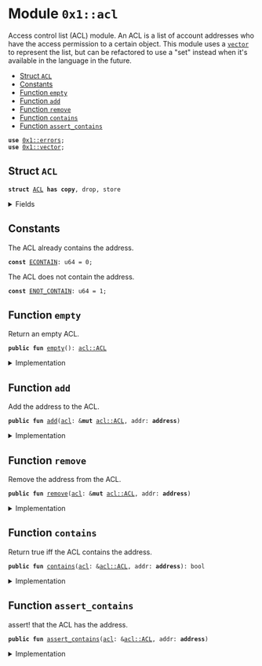 
<a name="0x1_acl"></a>

# Module `0x1::acl`

Access control list (ACL) module. An ACL is a list of account addresses who
have the access permission to a certain object.
This module uses a <code><a href="">vector</a></code> to represent the list, but can be refactored to
use a "set" instead when it's available in the language in the future.


-  [Struct `ACL`](#0x1_acl_ACL)
-  [Constants](#@Constants_0)
-  [Function `empty`](#0x1_acl_empty)
-  [Function `add`](#0x1_acl_add)
-  [Function `remove`](#0x1_acl_remove)
-  [Function `contains`](#0x1_acl_contains)
-  [Function `assert_contains`](#0x1_acl_assert_contains)


<pre><code><b>use</b> <a href="errors.md#0x1_errors">0x1::errors</a>;
<b>use</b> <a href="">0x1::vector</a>;
</code></pre>



<a name="0x1_acl_ACL"></a>

## Struct `ACL`



<pre><code><b>struct</b> <a href="acl.md#0x1_acl_ACL">ACL</a> <b>has</b> <b>copy</b>, drop, store
</code></pre>



<details>
<summary>Fields</summary>


<dl>
<dt>
<code>list: <a href="">vector</a>&lt;<b>address</b>&gt;</code>
</dt>
<dd>

</dd>
</dl>


</details>

<a name="@Constants_0"></a>

## Constants


<a name="0x1_acl_ECONTAIN"></a>

The ACL already contains the address.


<pre><code><b>const</b> <a href="acl.md#0x1_acl_ECONTAIN">ECONTAIN</a>: u64 = 0;
</code></pre>



<a name="0x1_acl_ENOT_CONTAIN"></a>

The ACL does not contain the address.


<pre><code><b>const</b> <a href="acl.md#0x1_acl_ENOT_CONTAIN">ENOT_CONTAIN</a>: u64 = 1;
</code></pre>



<a name="0x1_acl_empty"></a>

## Function `empty`

Return an empty ACL.


<pre><code><b>public</b> <b>fun</b> <a href="acl.md#0x1_acl_empty">empty</a>(): <a href="acl.md#0x1_acl_ACL">acl::ACL</a>
</code></pre>



<details>
<summary>Implementation</summary>


<pre><code><b>public</b> <b>fun</b> <a href="acl.md#0x1_acl_empty">empty</a>(): <a href="acl.md#0x1_acl_ACL">ACL</a> {
    <a href="acl.md#0x1_acl_ACL">ACL</a>{ list: <a href="_empty">vector::empty</a>&lt;<b>address</b>&gt;() }
}
</code></pre>



</details>

<a name="0x1_acl_add"></a>

## Function `add`

Add the address to the ACL.


<pre><code><b>public</b> <b>fun</b> <a href="acl.md#0x1_acl_add">add</a>(<a href="acl.md#0x1_acl">acl</a>: &<b>mut</b> <a href="acl.md#0x1_acl_ACL">acl::ACL</a>, addr: <b>address</b>)
</code></pre>



<details>
<summary>Implementation</summary>


<pre><code><b>public</b> <b>fun</b> <a href="acl.md#0x1_acl_add">add</a>(<a href="acl.md#0x1_acl">acl</a>: &<b>mut</b> <a href="acl.md#0x1_acl_ACL">ACL</a>, addr: <b>address</b>) {
    <b>assert</b>!(!<a href="_contains">vector::contains</a>(&<b>mut</b> <a href="acl.md#0x1_acl">acl</a>.list, &addr), <a href="errors.md#0x1_errors_invalid_argument">error::invalid_argument</a>(<a href="acl.md#0x1_acl_ECONTAIN">ECONTAIN</a>));
    <a href="_push_back">vector::push_back</a>(&<b>mut</b> <a href="acl.md#0x1_acl">acl</a>.list, addr);
}
</code></pre>



</details>

<a name="0x1_acl_remove"></a>

## Function `remove`

Remove the address from the ACL.


<pre><code><b>public</b> <b>fun</b> <a href="acl.md#0x1_acl_remove">remove</a>(<a href="acl.md#0x1_acl">acl</a>: &<b>mut</b> <a href="acl.md#0x1_acl_ACL">acl::ACL</a>, addr: <b>address</b>)
</code></pre>



<details>
<summary>Implementation</summary>


<pre><code><b>public</b> <b>fun</b> <a href="acl.md#0x1_acl_remove">remove</a>(<a href="acl.md#0x1_acl">acl</a>: &<b>mut</b> <a href="acl.md#0x1_acl_ACL">ACL</a>, addr: <b>address</b>) {
    <b>let</b> (found, index) = <a href="_index_of">vector::index_of</a>(&<b>mut</b> <a href="acl.md#0x1_acl">acl</a>.list, &addr);
    <b>assert</b>!(found, <a href="errors.md#0x1_errors_invalid_argument">error::invalid_argument</a>(<a href="acl.md#0x1_acl_ENOT_CONTAIN">ENOT_CONTAIN</a>));
    <a href="_remove">vector::remove</a>(&<b>mut</b> <a href="acl.md#0x1_acl">acl</a>.list, index);
}
</code></pre>



</details>

<a name="0x1_acl_contains"></a>

## Function `contains`

Return true iff the ACL contains the address.


<pre><code><b>public</b> <b>fun</b> <a href="acl.md#0x1_acl_contains">contains</a>(<a href="acl.md#0x1_acl">acl</a>: &<a href="acl.md#0x1_acl_ACL">acl::ACL</a>, addr: <b>address</b>): bool
</code></pre>



<details>
<summary>Implementation</summary>


<pre><code><b>public</b> <b>fun</b> <a href="acl.md#0x1_acl_contains">contains</a>(<a href="acl.md#0x1_acl">acl</a>: &<a href="acl.md#0x1_acl_ACL">ACL</a>, addr: <b>address</b>): bool {
    <a href="_contains">vector::contains</a>(&<a href="acl.md#0x1_acl">acl</a>.list, &addr)
}
</code></pre>



</details>

<a name="0x1_acl_assert_contains"></a>

## Function `assert_contains`

assert! that the ACL has the address.


<pre><code><b>public</b> <b>fun</b> <a href="acl.md#0x1_acl_assert_contains">assert_contains</a>(<a href="acl.md#0x1_acl">acl</a>: &<a href="acl.md#0x1_acl_ACL">acl::ACL</a>, addr: <b>address</b>)
</code></pre>



<details>
<summary>Implementation</summary>


<pre><code><b>public</b> <b>fun</b> <a href="acl.md#0x1_acl_assert_contains">assert_contains</a>(<a href="acl.md#0x1_acl">acl</a>: &<a href="acl.md#0x1_acl_ACL">ACL</a>, addr: <b>address</b>) {
    <b>assert</b>!(<a href="acl.md#0x1_acl_contains">contains</a>(<a href="acl.md#0x1_acl">acl</a>, addr), <a href="errors.md#0x1_errors_invalid_argument">error::invalid_argument</a>(<a href="acl.md#0x1_acl_ENOT_CONTAIN">ENOT_CONTAIN</a>));
}
</code></pre>



</details>
